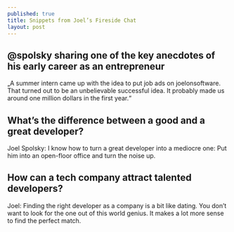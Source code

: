 ```yaml
---
published: true
title: Snippets from Joel’s Fireside Chat
layout: post
---
```

## @spolsky sharing one of the key anecdotes of his early career as an entrepreneur

„A summer intern came up with the idea to put job ads on joelonsoftware. That turned out to be an unbelievable successful idea. It probably made us around one million dollars in the first year.“

## What’s the difference between a good and a great developer?

Joel Spolsky: I know how to turn a great developer into a mediocre one: Put him into an open-floor office and turn the noise up.

## How can a tech company attract talented developers?

Joel: Finding the right developer as a company is a bit like dating. You don’t want to look for the one out of this world genius. It makes a lot more sense to find the perfect match.